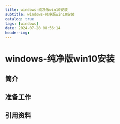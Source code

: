```yaml
---
title: windows-纯净版win10安装
subtitle: windows-纯净版win10安装
catalog: true
tags: [windows]
date: 2024-07-28 08:56:14
header-img:
---
```


# windows-纯净版win10安装



## 简介



## 准备工作





## 引用资料

>
>
>
